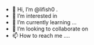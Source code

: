 - 👋 Hi, I’m @lifish0 .
- 👀 I’m interested in 
- 🌱 I’m currently learning ...
- 💞️ I’m looking to collaborate on 
- 📫 How to reach me ....

<!---
lifish0/lifish0 is a ✨ special ✨ repository because its `README.md` (this file) appears on your GitHub profile.
You can click the Preview link to take a look at your changes.
--->
